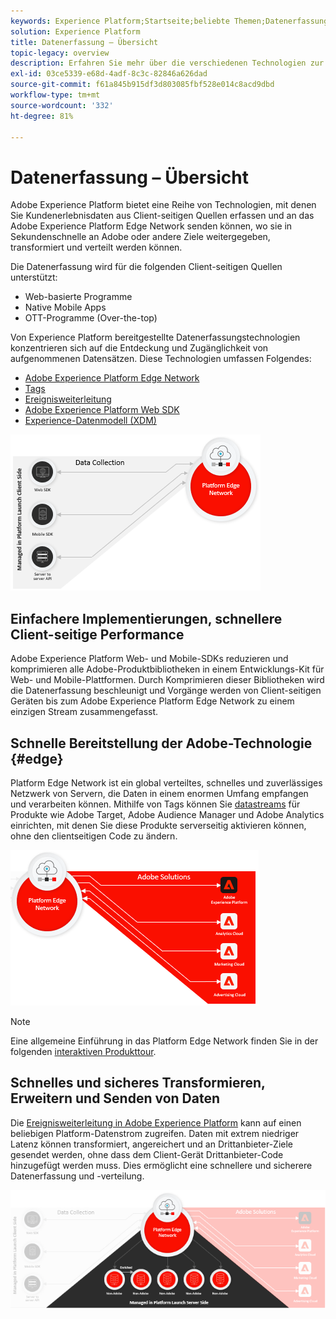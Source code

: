 ```yaml
---
keywords: Experience Platform;Startseite;beliebte Themen;Datenerfassung;Start;Web-SDK
solution: Experience Platform
title: Datenerfassung – Übersicht
topic-legacy: overview
description: Erfahren Sie mehr über die verschiedenen Technologien zur Erfassung von Daten zu Kundenerlebnissen in Adobe Experience Platform.
exl-id: 03ce5339-e68d-4adf-8c3c-82846a626dad
source-git-commit: f61a845b915df3d803085fbf528e014c8acd9dbd
workflow-type: tm+mt
source-wordcount: '332'
ht-degree: 81%

---
```


# Datenerfassung – Übersicht

Adobe Experience Platform bietet eine Reihe von Technologien, mit denen Sie Kundenerlebnisdaten aus Client-seitigen Quellen erfassen und an das Adobe Experience Platform Edge Network senden können, wo sie in Sekundenschnelle an Adobe oder andere Ziele weitergegeben, transformiert und verteilt werden können.

Die Datenerfassung wird für die folgenden Client-seitigen Quellen unterstützt:

* Web-basierte Programme
* Native Mobile Apps
* OTT-Programme (Over-the-top)

Von Experience Platform bereitgestellte Datenerfassungstechnologien konzentrieren sich auf die Entdeckung und Zugänglichkeit von aufgenommenen Datensätzen. Diese Technologien umfassen Folgendes:

* [Adobe Experience Platform Edge Network](https://experienceleague.adobe.com/docs/web-sdk-learn/tutorials/introduction-to-web-sdk-and-edge-network.html?lang=de)
* [Tags](../tags/home.md)
* [Ereignisweiterleitung](../tags/ui/event-forwarding/overview.md)
* [Adobe Experience Platform Web SDK](../edge/home.md)
* [Experience-Datenmodell (XDM)](../xdm/home.md)

![](./images/Collection.png)

## Einfachere Implementierungen, schnellere Client-seitige Performance

Adobe Experience Platform Web- und Mobile-SDKs reduzieren und komprimieren alle Adobe-Produktbibliotheken in einem Entwicklungs-Kit für Web- und Mobile-Plattformen. Durch Komprimieren dieser Bibliotheken wird die Datenerfassung beschleunigt und Vorgänge werden von Client-seitigen Geräten bis zum Adobe Experience Platform Edge Network zu einem einzigen Stream zusammengefasst.

## Schnelle Bereitstellung der Adobe-Technologie {#edge}

Platform Edge Network ist ein global verteiltes, schnelles und zuverlässiges Netzwerk von Servern, die Daten in einem enormen Umfang empfangen und verarbeiten können. Mithilfe von Tags können Sie [datastreams](../edge/fundamentals/datastreams.md) für Produkte wie Adobe Target, Adobe Audience Manager und Adobe Analytics einrichten, mit denen Sie diese Produkte serverseitig aktivieren können, ohne den clientseitigen Code zu ändern.

![](./images/deploy.png)

>[!NOTE]
>
>Eine allgemeine Einführung in das Platform Edge Network finden Sie in der folgenden [interaktiven Produkttour](https://adobe-ideacloud.forgedx.com/adobe-adobe-edge-collection/adobe-experience-edge/public/mx?SUID=hgb1a48ICSCpbM6MzBYHbxnsh9DgjUy1).

## Schnelles und sicheres Transformieren, Erweitern und Senden von Daten

Die [Ereignisweiterleitung in Adobe Experience Platform](../tags/ui/event-forwarding/overview.md) kann auf einen beliebigen Platform-Datenstrom zugreifen. Daten mit extrem niedriger Latenz können transformiert, angereichert und an Drittanbieter-Ziele gesendet werden, ohne dass dem Client-Gerät Drittanbieter-Code hinzugefügt werden muss. Dies ermöglicht eine schnellere und sicherere Datenerfassung und -verteilung.

![](./images/launch.png)
